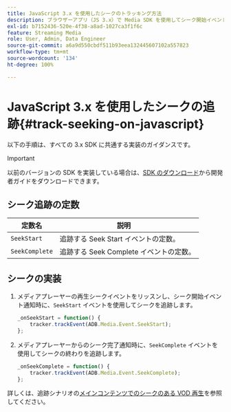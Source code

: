 ```yaml
---
title: JavaScript 3.x を使用したシークのトラッキング方法
description: ブラウザーアプリ（JS 3.x）で Media SDK を使用してシーク開始イベントとシーク完了イベントをトラッキングする方法を説明します。
exl-id: b7152436-520e-4f38-a8ad-1027ca3f1f6c
feature: Streaming Media
role: User, Admin, Data Engineer
source-git-commit: a6a9d550cbdf511b93eea132445607102a557823
workflow-type: tm+mt
source-wordcount: '134'
ht-degree: 100%

---
```


# JavaScript 3.x を使用したシークの追跡{#track-seeking-on-javascript}

以下の手順は、すべての 3.x SDK に共通する実装のガイダンスです。

>[!IMPORTANT]
>
>以前のバージョンの SDK を実装している場合は、[SDK のダウンロード](/help/getting-started/download-sdks.md)から開発者ガイドをダウンロードできます。

## シーク追跡の定数

| 定数名 | 説明     |
|---|---|
| `SeekStart` | 追跡する Seek Start イベントの定数。 |
| `SeekComplete` | 追跡する Seek Complete イベントの定数。 |

## シークの実装

1. メディアプレーヤーの再生シークイベントをリッスンし、シーク開始イベント通知時に、`SeekStart` イベントを使用してシークを追跡します。

   ```js
   _onSeekStart = function() {
       tracker.trackEvent(ADB.Media.Event.SeekStart);
   };
   ```

1. メディアプレーヤーからのシーク完了通知時に、`SeekComplete` イベントを使用してシークの終わりを追跡します。

   ```js
   _onSeekComplete = function() {
       tracker.trackEvent(ADB.Media.Event.SeekComplete);
   };
   ```

詳しくは、追跡シナリオの[メインコンテンツでのシークのある VOD 再生](/help/use-cases/tracking-scenarios/vod-seeking.md)を参照してください。
